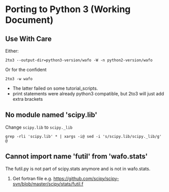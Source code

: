 # Porting to Python 3 (Working Document)

## Use With Care

Either:

```2to3 --output-dir=python3-version/wafo -W -n python2-version/wafo```

Or for the confident

```2to3 -w wafo```

- The latter failed on some tutorial_scripts.
- print statements were already python3 compatible, but 2to3 will just add extra brackets


## No module named 'scipy.lib'

Change ```scipy.lib``` to ```scipy._lib```

```grep -rli 'scipy.lib' * | xargs -i@ sed -i 's/scipy.lib/scipy._lib/g' @```

## Cannot import name 'futil' from 'wafo.stats'

The futil.py is not part of scipy.stats anymore and is not in wafo.stats.

1. Get fortran file e.g. https://github.com/scipy/scipy-svn/blob/master/scipy/stats/futil.f
